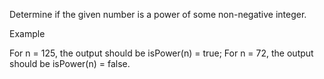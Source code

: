 Determine if the given number is a power of some non-negative integer.

Example

For n = 125, the output should be
isPower(n) = true;
For n = 72, the output should be
isPower(n) = false.